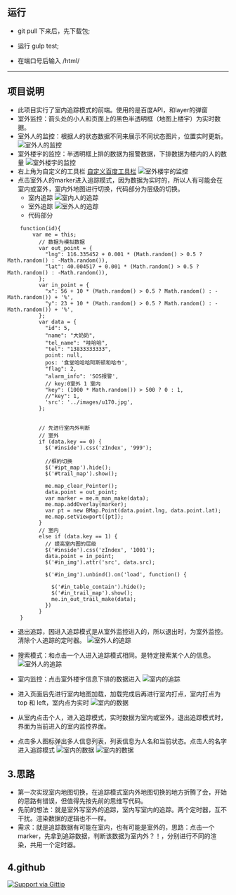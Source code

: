 
## 运行

* git pull 下来后，先下载包;

* 运行 gulp test;

* 在端口号后输入 /html/

-----------------------------------------------

## 项目说明

* 此项目实行了室内追踪模式的前端。使用的是百度API，和layer的弹窗
* 室外监控：箭头处的小人和页面上的黑色半透明框（地图上楼宇）为实时数据。
* 室外人的监控：根据人的状态数据不同来展示不同状态图片，位置实时更新。
![室外人的监控](./webapp/readme_img/001.png)
* 室外楼宇的监控：半透明框上排的数据为报警数据，下排数据为楼内的人的数量
![室外楼宇的监控](./webapp/readme_img/002.png)
* 右上角为自定义的工具栏      [自定义百度工具栏](https://github.com/zc3hd/demo_BDmap_in-out_change/blob/master/webapp/script/module/monitor/map_diyTools.js)
![室外楼宇的监控](./webapp/readme_img/003.png)
* 点击室外人的marker进入追踪模式，因为数据为实时的，所以人有可能会在室内或室外，室内外地图进行切换，代码部分为层级的切换。
    - 室内追踪
    ![室内人的追踪](./webapp/readme_img/004.png)
    - 室外追踪
    ![室外人的追踪](./webapp/readme_img/005.png)
    - 代码部分
```
    function(id){
        var me = this;
          // 数据为模拟数据
          var out_point = {
            "lng": 116.335452 + 0.001 * (Math.random() > 0.5 ? Math.random() : -Math.random()),
            "lat": 40.004517 + 0.001 * (Math.random() > 0.5 ? Math.random() : -Math.random()),
          };
          var in_point = {
            "x": 56 + 10 * (Math.random() > 0.5 ? Math.random() : -Math.random()) + '%',
            "y": 23 + 10 * (Math.random() > 0.5 ? Math.random() : -Math.random()) + '%',
          };
          var data = {
            "id": 5,
            "name": "大奶奶",
            "tel_name": "哇哈哈",
            "tel": "13833333333",
            point: null,
            pos: '食堂哈哈哈阿斯顿和哈市',
            "flag": 2,
            "alarm_info": 'SOS报警',
            // key:0室外 1 室内
            "key": (1000 * Math.random()) > 500 ? 0 : 1,
            //"key": 1,
            'src': '../images/u170.jpg',
          };


          // 先进行室内外判断
          // 室外
          if (data.key == 0) {
            $('#inside').css('zIndex', '999');

            //框的切换 
            $('#ipt_map').hide();
            $('#trail_map').show();

            me.map_clear_Pointer();
            data.point = out_point;
            var marker = me.m_man_make(data);
            me.map.addOverlay(marker);
            var pt = new BMap.Point(data.point.lng, data.point.lat);
            me.map.setViewport([pt]);
          }
          // 室内
          else if (data.key == 1) {
            // 提高室内图的层级
            $('#inside').css('zIndex', '1001');
            data.point = in_point;
            $('#in_img').attr('src', data.src);

            $('#in_img').unbind().on('load', function() {

              $('#in_table_contain').hide();
              $('#in_trail_map').show();
              me.in_out_trail_make(data);
            })
          }
    }
```

* 退出追踪，因进入追踪模式是从室外监控进入的，所以退出时，为室外监控。清除个人追踪的定时器。
![室外人的追踪](./webapp/readme_img/006.png)

* 搜索模式：和点击一个人进入追踪模式相同。是特定搜索某个人的信息。
![室外人的追踪](./webapp/readme_img/007.png)
* 室内监控：点击室外楼宇信息下排的数据进入
![室内的追踪](./webapp/readme_img/008.png)
* 进入页面后先进行室内地图加载，加载完成后再进行室内打点，室内打点为 top 和 left，室内点为实时
![室内的数据](./webapp/readme_img/009.png)
* 从室内点击个人，进入追踪模式，实时数据为室内或室外，退出追踪模式时，界面为当前进入的室内监控界面。
* 点击多人图标弹出多人信息列表，列表信息为人名和当前状态。点击人的名字进入追踪模式
![室内的数据](./webapp/readme_img/010.png) 
![室内的数据](./webapp/readme_img/011.png) 

## 3.思路
* 第一次实现室内地图切换，在追踪模式室内外地图切换的地方折腾了会，开始的思路有错误，但值得先按先前的思维写代码。
* 先前的想法：就是室外写室外的追踪，室内写室内的追踪。两个定时器，互不干扰。渲染数据的逻辑也不一样。
* 需求：就是追踪数据有可能在室内，也有可能是室外的，思路：点击一个marker，先拿到追踪数据，判断该数据为室内外？！，分别进行不同的渲染，共用一个定时器。
## 4.github
[![Support via Gittip](https://rawgithub.com/chris---/Donation-Badges/master/gittip.jpeg)](https://github.com/zc3hd/demo_BDmap_in-out_change)
